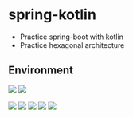 # spring-kotlin
- Practice spring-boot with kotlin</br>
- Practice hexagonal architecture

## Environment

![](https://img.shields.io/badge/spring%20boot-3.1.0-green?logo=springboot) 
![](https://img.shields.io/badge/koltin-1.8.21-green?logo=kotlin)

![](https://img.shields.io/badge/hibernate-6.2.2.Final-blue?logo=hibernate)
![](https://img.shields.io/badge/jpa-3.1.0-blue) 
![](https://img.shields.io/badge/kotlin_jdsl-2.2.0.RELEASE-blue)
![](https://img.shields.io/badge/mysql-8.0.32-blue?logo=mysql)
![](https://img.shields.io/badge/redis-7.0.12-blue?logo=redis)